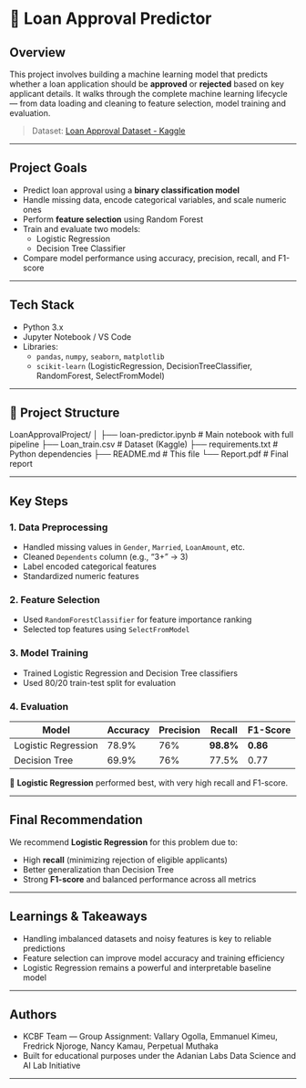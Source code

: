 # 🏦 Loan Approval Predictor

##  Overview
This project involves building a machine learning model that predicts whether a loan application should be **approved** or **rejected** based on key applicant details. It walks through the complete machine learning lifecycle — from data loading and cleaning to feature selection, model training and evaluation.

>  Dataset: [Loan Approval Dataset - Kaggle](https://www.kaggle.com/datasets/granjithkumar/loan-approval-data-set)

---

##  Project Goals
- Predict loan approval using a **binary classification model**
- Handle missing data, encode categorical variables, and scale numeric ones
- Perform **feature selection** using Random Forest
- Train and evaluate two models:
  - Logistic Regression
  - Decision Tree Classifier
- Compare model performance using accuracy, precision, recall, and F1-score

---

##  Tech Stack
- Python 3.x
- Jupyter Notebook / VS Code
- Libraries:
  - `pandas`, `numpy`, `seaborn`, `matplotlib`
  - `scikit-learn` (LogisticRegression, DecisionTreeClassifier, RandomForest, SelectFromModel)

---

## 📁 Project Structure
LoanApprovalProject/
│
├── loan-predictor.ipynb # Main notebook with full pipeline
├── Loan_train.csv # Dataset (Kaggle)
├── requirements.txt # Python dependencies
├── README.md # This file
└── Report.pdf # Final report


---

##  Key Steps

###  1. Data Preprocessing
- Handled missing values in `Gender`, `Married`, `LoanAmount`, etc.
- Cleaned `Dependents` column (e.g., “3+” → 3)
- Label encoded categorical features
- Standardized numeric features

###  2. Feature Selection
- Used `RandomForestClassifier` for feature importance ranking
- Selected top features using `SelectFromModel`

###  3. Model Training
- Trained Logistic Regression and Decision Tree classifiers
- Used 80/20 train-test split for evaluation

###  4. Evaluation

| Model               | Accuracy | Precision | Recall | F1-Score |
|---------------------|----------|-----------|--------|----------|
| Logistic Regression | 78.9%    | 76%       | **98.8%** | **0.86**   |
| Decision Tree       | 69.9%    | 76%       | 77.5%  | 0.77     |

📌 **Logistic Regression** performed best, with very high recall and F1-score.

---

##  Final Recommendation
We recommend **Logistic Regression** for this problem due to:
- High **recall** (minimizing rejection of eligible applicants)
- Better generalization than Decision Tree
- Strong **F1-score** and balanced performance across all metrics

---

##  Learnings & Takeaways
- Handling imbalanced datasets and noisy features is key to reliable predictions
- Feature selection can improve model accuracy and training efficiency
- Logistic Regression remains a powerful and interpretable baseline model

---

##  Authors
- KCBF Team — Group Assignment: Vallary Ogolla, Emmanuel Kimeu, Fredrick Njoroge, Nancy Kamau, Perpetual Muthaka
- Built for educational purposes under the Adanian Labs Data Science and AI Lab Initiative

---


